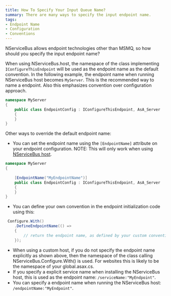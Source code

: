 ```yaml
---
title: How To Specify Your Input Queue Name?
summary: There are many ways to specify the input endpoint name.
tags:
- Endpoint Name
- Configuration
- Conventions
---
```


NServiceBus allows endpoint technologies other than MSMQ, so how should you specify the input endpoint name?

When using NServiceBus.host, the namespace of the class implementing `IConfigureThisEndpoint` will be used as the endpoint name as the default convention. In the following example, the endpoint name when running NServiceBus host becomes `MyServer`. This is the recommended way to name a endpoint. Also this emphasizes convention over configuration approach.

```C#
namespace MyServer
{
    public class EndpointConfig : IConfigureThisEndpoint, AsA_Server
    {
    }
}
```

Other ways to override the default endpoint name:

-   You can set the endpoint name using the `[EndpointName]` attribute on your endpoint configuration. NOTE: This will only work when using [NServiceBus host](the-nservicebus-host.md).
    
```C#
namespace MyServer
{
    
    [EndpointName("MyEndpointName")]
    public class EndpointConfig : IConfigureThisEndpoint, AsA_Server
    {
    }
}
```

-   You can define your own convention in the endpoint initialization code using this:
    
```C#
 Configure.With()
    .DefineEndpointName(() =>
    {
        // return the endpoint name, as defined by your custom convention
    });
```


-   When using a custom host, if you do not specify the endpoint name explicitly as shown above, then the namespace of the class calling NServiceBus.Configure.With() is used. For websites this is likely to be the namespace of your global.asax.cs.
-   If you specify a explicit service name when installing the NServiceBus host, this is used as the endpoint name: `/serviceName:"MyEndpoint"`.
-   You can specify a endpoint name when running the NServiceBus host: `/endpointName:"MyEndpoint"`.


